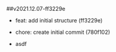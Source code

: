 ##v2021.12.07-ff3229e

* feat: add initial structure (ff3229e)
* chore: create initial commit (780f102)

* asdf